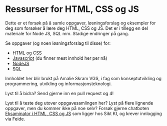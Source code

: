 # Ressurser for HTML, CSS og JS

Dette er et forsøk på å samle oppgaver, løsningsforslag og eksempler for deg som forsøker å lære deg HTML, CSS og JS. Det er i tillegg en del materiale for Node JS, SQL mm. Stadige endringer på gang.

Se oppgaver (og noen løsningsforslag til disse) for:
- [HTML og CSS](oppgaver%20-%20html%20og%20css.md)
- [Javascript](oppgaver%20-%20js.md) (du finner mest innhold her per nå)
- [NodeJS](oppgaver%20-%20nodejs.md)
- [SQL](oppgaver%20-%20sql.md)

Innholdet her blir brukt på Amalie Skram VGS, i fag som konseptutvikling og programmering, utvikling og informasjonsteknologi.

Lyst til å bidra? Send gjerne inn en pull request og 4!

Lyst til å teste deg utover oppgavesamlingen her? Lyst på flere lignende oppgaver, men du kommer ikke på noe selv? Forsøk gjerne chatboten [Eksaminator i HTML, CSS og JS](https://ki.sikt.no/VN7M) som ligger hos Sikt KI, og krever innlogging via Feide.